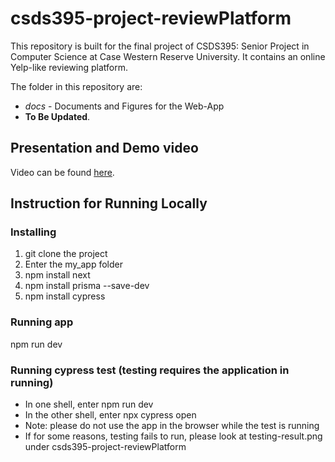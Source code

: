 # csds395-project-reviewPlatform
This repository is built for the final project of CSDS395: Senior Project in Computer Science at Case Western Reserve University. It contains an online Yelp-like reviewing platform.

The folder in this repository are:
- *docs* - Documents and Figures for the Web-App
- **To Be Updated**. 
## Presentation and Demo video
Video can be found [here](https://drive.google.com/file/d/1uKYoNYY1QsoNdFvfpfgGA9MDzGOVXE0E/view?usp=share_link).

## Instruction for Running Locally
### Installing 
1. git clone the project
2. Enter the my_app folder
3. npm install next
4. npm install prisma --save-dev
5. npm install cypress
### Running app
npm run dev
### Running cypress test (testing requires the application in running)
- In one shell, enter npm run dev
- In the other shell, enter npx cypress open
- Note: please do not use the app in the browser while the test is running
- If for some reasons, testing fails to run, please look at testing-result.png under csds395-project-reviewPlatform
